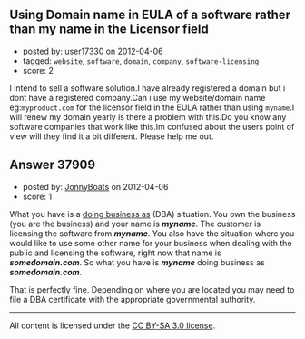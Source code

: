 ## Using Domain name in EULA of a software rather than my name in the Licensor field

- posted by: [user17330](https://stackexchange.com/users/-1/17330-user17330) on 2012-04-06
- tagged: `website`, `software`, `domain`, `company`, `software-licensing`
- score: 2

I intend to sell a software solution.I have already registered a domain but i dont have a registered company.Can i use my website/domain name eg:`myproduct.com` for the licensor field in the EULA rather than using 
`myname`.I will renew my domain yearly is there a problem with this.Do you know any software companies that work like this.Im confused about the users point of view will they find it a bit different.
Please help me out.


## Answer 37909

- posted by: [JonnyBoats](https://stackexchange.com/users/-1/3100-jonnyboats) on 2012-04-06
- score: 1

<p>What you have is a <a href="http://en.wikipedia.org/wiki/Doing_business_as" rel="nofollow">doing business as</a> (DBA) situation. You own the business (you are the business) and your name is <strong><em>myname</em></strong>. The customer is licensing the software from <strong><em>myname</em></strong>. You also have the situation where you would like to use some other name for your business when dealing with the public and licensing the software, right now that name is <strong><em>somedomain.com</em></strong>. So what you have is <strong><em>myname</em></strong> doing business as <strong><em>somedomain.com</em></strong>.</p>

<p>That is perfectly fine. Depending on where you are located you may need to file a DBA certificate with the appropriate governmental authority.</p>




---

All content is licensed under the [CC BY-SA 3.0 license](https://creativecommons.org/licenses/by-sa/3.0/).
